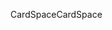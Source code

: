 <span data-ttu-id="a58a2-101">CardSpace</span><span class="sxs-lookup"><span data-stu-id="a58a2-101">CardSpace</span></span>